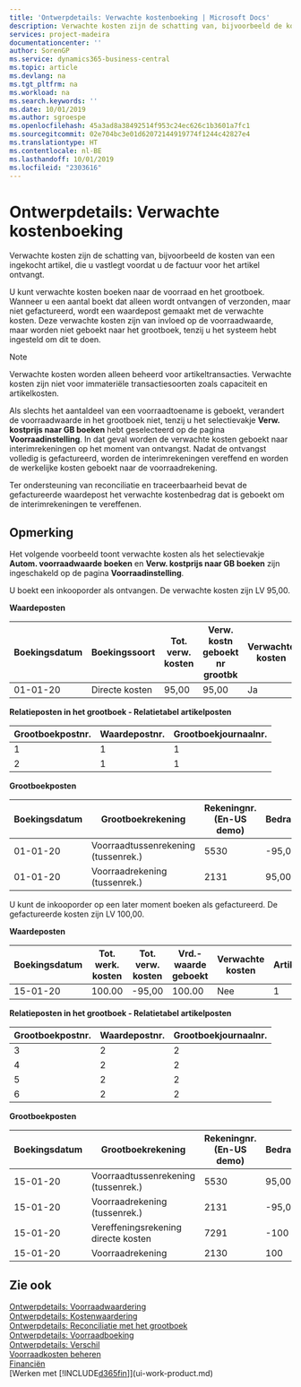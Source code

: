 ```yaml
---
title: 'Ontwerpdetails: Verwachte kostenboeking | Microsoft Docs'
description: Verwachte kosten zijn de schatting van, bijvoorbeeld de kosten van een ingekocht artikel, die u vastlegt voordat u de factuur voor het artikel ontvangt.
services: project-madeira
documentationcenter: ''
author: SorenGP
ms.service: dynamics365-business-central
ms.topic: article
ms.devlang: na
ms.tgt_pltfrm: na
ms.workload: na
ms.search.keywords: ''
ms.date: 10/01/2019
ms.author: sgroespe
ms.openlocfilehash: 45a3ad8a38492514f953c24ec626c1b3601a7fc1
ms.sourcegitcommit: 02e704bc3e01d62072144919774f1244c42827e4
ms.translationtype: HT
ms.contentlocale: nl-BE
ms.lasthandoff: 10/01/2019
ms.locfileid: "2303616"
---
```

# <a name="design-details-expected-cost-posting"></a>Ontwerpdetails: Verwachte kostenboeking
Verwachte kosten zijn de schatting van, bijvoorbeeld de kosten van een ingekocht artikel, die u vastlegt voordat u de factuur voor het artikel ontvangt.  

 U kunt verwachte kosten boeken naar de voorraad en het grootboek. Wanneer u een aantal boekt dat alleen wordt ontvangen of verzonden, maar niet gefactureerd, wordt een waardepost gemaakt met de verwachte kosten. Deze verwachte kosten zijn van invloed op de voorraadwaarde, maar worden niet geboekt naar het grootboek, tenzij u het systeem hebt ingesteld om dit te doen.  

> [!NOTE]  
>  Verwachte kosten worden alleen beheerd voor artikeltransacties. Verwachte kosten zijn niet voor immateriële transactiesoorten zoals capaciteit en artikelkosten.  

 Als slechts het aantaldeel van een voorraadtoename is geboekt, verandert de voorraadwaarde in het grootboek niet, tenzij u het selectievakje **Verw. kostprijs naar GB boeken** hebt geselecteerd op de pagina **Voorraadinstelling**. In dat geval worden de verwachte kosten geboekt naar interimrekeningen op het moment van ontvangst. Nadat de ontvangst volledig is gefactureerd, worden de interimrekeningen vereffend en worden de werkelijke kosten geboekt naar de voorraadrekening.  

 Ter ondersteuning van reconciliatie en traceerbaarheid bevat de gefactureerde waardepost het verwachte kostenbedrag dat is geboekt om de interimrekeningen te vereffenen.  

## <a name="example"></a>Opmerking  
 Het volgende voorbeeld toont verwachte kosten als het selectievakje **Autom. voorraadwaarde boeken** en **Verw. kostprijs naar GB boeken** zijn ingeschakeld op de pagina **Voorraadinstelling**.  

 U boekt een inkooporder als ontvangen. De verwachte kosten zijn LV 95,00.  

 **Waardeposten**  

|Boekingsdatum|Boekingssoort|Tot. verw. kosten|Verw. kostn geboekt nr grootbk|Verwachte kosten|Artikelpostnr.|Volgnummer|  
|------------------|----------------|------------------------------|----------------------------------|-------------------|---------------------------|---------------|  
|01-01-20|Directe kosten|95,00|95,00|Ja|1|1|  

 **Relatieposten in het grootboek - Relatietabel artikelposten**  

|Grootboekpostnr.|Waardepostnr.|Grootboekjournaalnr.|  
|--------------------|---------------------|-----------------------|  
|1|1|1|  
|2|1|1|  

 **Grootboekposten**  

|Boekingsdatum|Grootboekrekening|Rekeningnr. (En-US demo)|Bedrag|Volgnummer|  
|------------------|------------------|---------------------------------|------------|---------------|  
|01-01-20|Voorraadtussenrekening (tussenrek.)|5530|-95,00|2|  
|01-01-20|Voorraadrekening (tussenrek.)|2131|95,00|1|  

 U kunt de inkooporder op een later moment boeken als gefactureerd. De gefactureerde kosten zijn LV 100,00.  

 **Waardeposten**  

|Boekingsdatum|Tot. werk. kosten|Tot. verw. kosten|Vrd.-waarde geboekt|Verwachte kosten|Artikelpostnr.|Volgnummer|  
|------------------|----------------------------|------------------------------|-------------------------|-------------------|---------------------------|---------------|  
|15-01-20|100.00|-95,00|100.00|Nee|1|2|  

 **Relatieposten in het grootboek - Relatietabel artikelposten**  

|Grootboekpostnr.|Waardepostnr.|Grootboekjournaalnr.|  
|--------------------|---------------------|-----------------------|  
|3|2|2|  
|4|2|2|  
|5|2|2|  
|6|2|2|  

 **Grootboekposten**  

|Boekingsdatum|Grootboekrekening|Rekeningnr. (En-US demo)|Bedrag|Volgnummer|  
|------------------|------------------|---------------------------------|------------|---------------|  
|15-01-20|Voorraadtussenrekening (tussenrek.)|5530|95,00|4|  
|15-01-20|Voorraadrekening (tussenrek.)|2131|-95,00|3|  
|15-01-20|Vereffeningsrekening directe kosten|7291|-100|6|  
|15-01-20|Voorraadrekening|2130|100|5|  

## <a name="see-also"></a>Zie ook
 [Ontwerpdetails: Voorraadwaardering](design-details-inventory-costing.md)   
 [Ontwerpdetails: Kostenwaardering](design-details-cost-adjustment.md)   
 [Ontwerpdetails: Reconciliatie met het grootboek](design-details-reconciliation-with-the-general-ledger.md)   
 [Ontwerpdetails: Voorraadboeking](design-details-inventory-posting.md)   
 [Ontwerpdetails: Verschil](design-details-variance.md)  
 [Voorraadkosten beheren](finance-manage-inventory-costs.md)  
 [Financiën](finance.md)  
 [Werken met [!INCLUDE[d365fin](includes/d365fin_md.md)]](ui-work-product.md)
